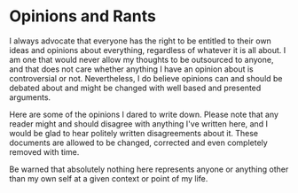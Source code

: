# Opinions and Rants

I always advocate that everyone has the right to be entitled to their own ideas
and opinions about everything, regardless of whatever it is all about. I am one
that would never allow my thoughts to be outsourced to anyone, and that does not
care whether anything I have an opinion about is controversial or not. Nevertheless,
I do believe opinions can and should be debated about and might be changed with
well based and presented arguments.

Here are some of the opinions I dared to write down. Please note that any reader
might and should disagree with anything I've written here, and I would be glad to
hear politely written disagreements about it. These documents are allowed to be
changed, corrected and even completely removed with time.

Be warned that absolutely nothing here represents anyone or anything other than
my own self at a given context or point of my life.

